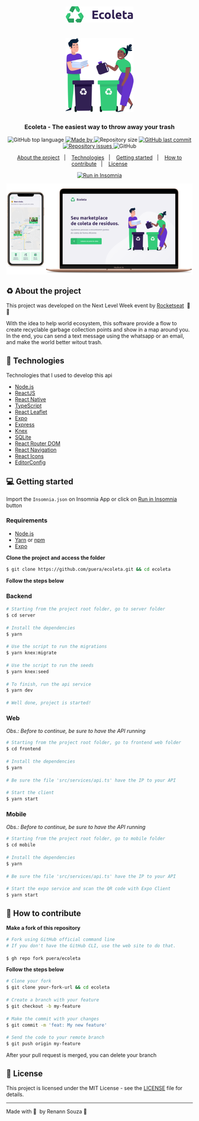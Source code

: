 <h1 align="center">
  <img src=".github/logo.png" alt="Logo"><br /><br />
  <img src=".github/pessoinhas.png" alt="Logo Image" height="200">
</h1>

<h3 align="center">
  Ecoleta - The easiest way to throw away your trash
</h3>

<p align="center">
  <img alt="GitHub top language" src="https://img.shields.io/github/languages/top/puera/ecoleta?color=%2334CB79">

  <a href="https://github.com/puera">
    <img alt="Made by" src="https://img.shields.io/badge/made%20by-puera-%2334CB79">
  </a>
  
  <img alt="Repository size" src="https://img.shields.io/github/repo-size/puera/ecoleta?color=%2334CB79">
  
  <a href="https://github.com/puera/ecoleta/commits/master">
    <img alt="GitHub last commit" src="https://img.shields.io/github/last-commit/puera/ecoleta?color=%2334CB79">
  </a>
  
  <a href="https://github.com/puera/ecoleta/issues">
    <img alt="Repository issues" src="https://img.shields.io/github/issues/puera/ecoleta?color=%2334cb79">
  </a>
  
  <img alt="GitHub" src="https://img.shields.io/github/license/puera/ecoleta?color=%2334CB79">
</p>

<p align="center">
  <a href="#recycle-about-the-project">About the project</a>&nbsp;&nbsp;&nbsp;|&nbsp;&nbsp;&nbsp;
  <a href="#-technologies">Technologies</a>&nbsp;&nbsp;&nbsp;|&nbsp;&nbsp;&nbsp;
  <a href="#-getting-started">Getting started</a>&nbsp;&nbsp;&nbsp;|&nbsp;&nbsp;&nbsp;
  <a href="#-how-to-contribute">How to contribute</a>&nbsp;&nbsp;&nbsp;|&nbsp;&nbsp;&nbsp;
  <a href="#-license">License</a>
</p>

<p id="insomniaButton" align="center">
  <a
    href="https://insomnia.rest/run/?label=Run%20API&uri=https%3A%2F%2Fraw.githubusercontent.com%2Fpuera%2Fecoleta%2Fmaster%2FInsomnia.json"
    target="_blank"
  >
    <img src="https://insomnia.rest/images/run.svg" alt="Run in Insomnia">
  </a>
</p>

<img alt="Layout" src=".github/mockup.png">

## :recycle: About the project

This project was developed on the Next Level Week event by [Rocketseat](https://rocketseat.com.br/) &nbsp;🚀💜

With the idea to help world ecosystem, this software provide a flow to create recyclable garbage collection points and show in a map around you. In the end, you can send a text message using the whatsapp or an email, and make the world better witout trash.

## 🚀 Technologies

Technologies that I used to develop this api

- [Node.js](https://nodejs.org/en/)
- [ReactJS](https://reactjs.org/)
- [React Native](https://reactnative.dev/)
- [TypeScript](https://www.typescriptlang.org/)
- [React Leaflet](https://react-leaflet.js.org/)
- [Expo](https://expo.io/)
- [Express](https://expressjs.com/pt-br/)
- [Knex](http://knexjs.org/)
- [SQLite](https://www.sqlite.org/)
- [React Router DOM](https://reacttraining.com/react-router/)
- [React Navigation](https://reactnavigation.org/)
- [React Icons](https://react-icons.netlify.com/#/)
- [EditorConfig](https://editorconfig.org/)

## 💻 Getting started

Import the `Insomnia.json` on Insomnia App or click on [Run in Insomnia](#insomniaButton) button

### Requirements

- [Node.js](https://nodejs.org/en/)
- [Yarn](https://classic.yarnpkg.com/) or [npm](https://www.npmjs.com/)
- [Expo](https://expo.io/)

**Clone the project and access the folder**

```bash
$ git clone https://github.com/puera/ecoleta.git && cd ecoleta
```

**Follow the steps below**

### Backend

```bash
# Starting from the project root folder, go to server folder
$ cd server

# Install the dependencies
$ yarn

# Use the script to run the migrations
$ yarn knex:migrate

# Use the script to run the seeds
$ yarn knex:seed

# To finish, run the api service
$ yarn dev

# Well done, project is started!
```

### Web

_Obs.: Before to continue, be sure to have the API running_

```bash
# Starting from the project root folder, go to frontend web folder
$ cd frontend

# Install the dependencies
$ yarn

# Be sure the file 'src/services/api.ts' have the IP to your API

# Start the client
$ yarn start
```

### Mobile

_Obs.: Before to continue, be sure to have the API running_

```bash
# Starting from the project root folder, go to mobile folder
$ cd mobile

# Install the dependencies
$ yarn

# Be sure the file 'src/services/api.ts' have the IP to your API

# Start the expo service and scan the QR code with Expo Client
$ yarn start
```

## 🤔 How to contribute

**Make a fork of this repository**

```bash
# Fork using GitHub official command line
# If you don't have the GitHub CLI, use the web site to do that.

$ gh repo fork puera/ecoleta
```

**Follow the steps below**

```bash
# Clone your fork
$ git clone your-fork-url && cd ecoleta

# Create a branch with your feature
$ git checkout -b my-feature

# Make the commit with your changes
$ git commit -m 'feat: My new feature'

# Send the code to your remote branch
$ git push origin my-feature
```

After your pull request is merged, you can delete your branch

## 📝 License

This project is licensed under the MIT License - see the [LICENSE](LICENSE) file for details.

---

Made with 💜&nbsp; by Renann Souza 👋 &nbsp;